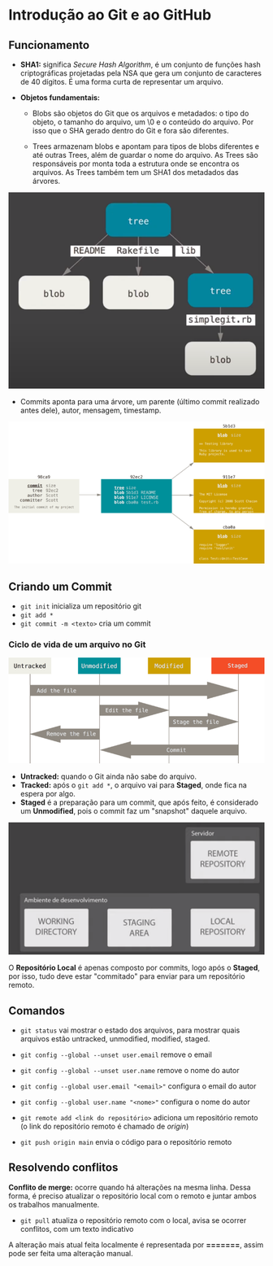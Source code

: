 # Introdução ao Git e ao GitHub

## Funcionamento

- **SHA1:** significa *Secure Hash Algorithm*, é um conjunto de funções hash criptográficas projetadas pela NSA que gera um conjunto de caracteres de 40 dígitos. É uma forma curta de representar um arquivo.

- **Objetos fundamentais:** 
  - Blobs são objetos do Git que os arquivos e metadados: o tipo do objeto, o tamanho do arquivo, um \0 e o conteúdo do arquivo. Por isso que o SHA gerado dentro do Git e fora são diferentes.

  - Trees armazenam blobs e apontam para tipos de blobs diferentes e até outras Trees, além de guardar o nome do arquivo. As Trees são responsáveis por monta toda a estrutura onde se encontra os arquivos. As Trees também tem um SHA1 dos metadados das árvores.

![](../attachments/Clipboard_2021-02-08-15-23-29.png)

  - Commits aponta para uma árvore, um parente (último commit realizado antes dele), autor, mensagem, timestamp.

![](../attachments/Clipboard_2021-02-08-15-27-56.png)

## Criando um Commit

- `git init` inicializa um repositório git
- `git add *` 
- `git commit -m <texto>` cria um commit

### Ciclo de vida de um arquivo no Git

![](../attachments/Clipboard_2021-02-08-15-47-51.png)

- **Untracked:** quando o Git ainda não sabe do arquivo.
- **Tracked:** após o `git add *`, o arquivo vai para **Staged**, onde fica na espera por algo. 
- **Staged** é a preparação para um commit, que após feito, é considerado um **Unmodified**, pois o commit faz um "snapshot" daquele arquivo.

![](../attachments/Clipboard_2021-02-08-16-11-23.png)

O **Repositório Local** é apenas composto por commits, logo após o **Staged**, por isso, tudo deve estar "commitado" para enviar para um repositório remoto.

## Comandos

- `git status` vai mostrar o estado dos arquivos, para mostrar quais arquivos estão untracked, unmodified, modified, staged.

- `git config --global --unset user.email` remove o email
- `git config --global --unset user.name` remove o nome do autor

- `git config --global user.email "<email>"` configura o email do autor
- `git config --global user.name "<nome>"` configura o nome do autor
- `git remote add <link do repositório>` adiciona um repositório remoto (o link do repositório remoto é chamado de _origin_)
- `git push origin main` envia o código para o repositório remoto

## Resolvendo conflitos

**Conflito de merge:** ocorre quando há alterações na mesma linha. Dessa forma, é preciso atualizar o repositório local com o remoto e juntar ambos os trabalhos manualmente.

- `git pull` atualiza o repositório remoto com o local, avisa se ocorrer conflitos, com um texto indicativo

A alteração mais atual feita localmente é representada por **=======**, assim pode ser feita uma alteração manual.



